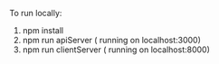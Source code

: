 To run locally:
1. npm install
2. npm run apiServer    ( running on localhost:3000)
3. npm run clientServer ( running on localhost:8000)